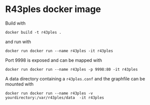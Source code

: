# R43ples docker image

Build with
```
docker build -t r43ples . 
```
and run with
```
docker run docker run --name r43ples -it r43ples  
```
Port 9998 is exposed and can be mapped with
```
docker run docker run --name r43ples -p 9998:80 -it r43ples  

```

A data directory containing a `r43ples.conf` and the graphfile can be mounted with
```
docker run docker run --name r43ples -v yourdirectory:/var/r43ples/data  -it r43ples  
```
